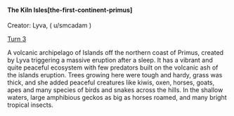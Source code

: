 #### The Kiln Isles[the-first-continent-primus]

Creator: Lyva, ( u/smcadam )

[Turn 3](https://old.reddit.com/r/GodhoodWB/comments/fr5ib1/endless_pantheon_turn_3/flva0pl/)

A volcanic archipelago of Islands off the northern coast of Primus, created by Lyva triggering a massive eruption after a sleep. It has a vibrant and quite peaceful ecosystem with few predators built on the volcanic ash of the islands eruption. Trees growing here were tough and hardy, grass was thick, and she added peaceful creatures like kiwis, oxen, horses, goats, apes and many species of birds and snakes across the hills. In the shallow waters, large amphibious geckos as big as horses roamed, and many bright tropical insects.

